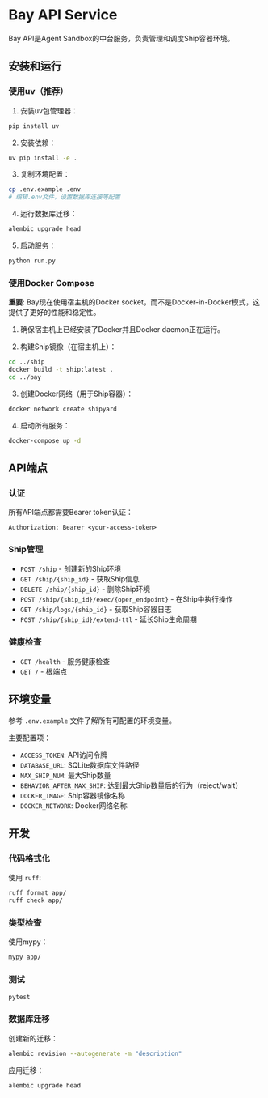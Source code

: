 # Bay API Service

Bay API是Agent Sandbox的中台服务，负责管理和调度Ship容器环境。

## 安装和运行

### 使用uv（推荐）

1. 安装uv包管理器：

```bash
pip install uv
```

2. 安装依赖：

```bash
uv pip install -e .
```

3. 复制环境配置：

```bash
cp .env.example .env
# 编辑.env文件，设置数据库连接等配置
```

4. 运行数据库迁移：

```bash
alembic upgrade head
```

5. 启动服务：

```bash
python run.py
```

### 使用Docker Compose

**重要**: Bay现在使用宿主机的Docker socket，而不是Docker-in-Docker模式，这提供了更好的性能和稳定性。

1. 确保宿主机上已经安装了Docker并且Docker daemon正在运行。

2. 构建Ship镜像（在宿主机上）：

```bash
cd ../ship
docker build -t ship:latest .
cd ../bay
```

3. 创建Docker网络（用于Ship容器）：

```bash
docker network create shipyard
```

4. 启动所有服务：

```bash
docker-compose up -d
```

## API端点

### 认证

所有API端点都需要Bearer token认证：

```
Authorization: Bearer <your-access-token>
```

### Ship管理

- `POST /ship` - 创建新的Ship环境
- `GET /ship/{ship_id}` - 获取Ship信息
- `DELETE /ship/{ship_id}` - 删除Ship环境
- `POST /ship/{ship_id}/exec/{oper_endpoint}` - 在Ship中执行操作
- `GET /ship/logs/{ship_id}` - 获取Ship容器日志
- `POST /ship/{ship_id}/extend-ttl` - 延长Ship生命周期

### 健康检查

- `GET /health` - 服务健康检查
- `GET /` - 根端点

## 环境变量

参考 `.env.example` 文件了解所有可配置的环境变量。

主要配置项：

- `ACCESS_TOKEN`: API访问令牌
- `DATABASE_URL`: SQLite数据库文件路径
- `MAX_SHIP_NUM`: 最大Ship数量
- `BEHAVIOR_AFTER_MAX_SHIP`: 达到最大Ship数量后的行为（reject/wait）
- `DOCKER_IMAGE`: Ship容器镜像名称
- `DOCKER_NETWORK`: Docker网络名称

## 开发

### 代码格式化

使用 `ruff`:

```bash
ruff format app/
ruff check app/
```

### 类型检查

使用mypy：

```bash
mypy app/
```

### 测试

```bash
pytest
```

### 数据库迁移

创建新的迁移：

```bash
alembic revision --autogenerate -m "description"
```

应用迁移：

```bash
alembic upgrade head
```
